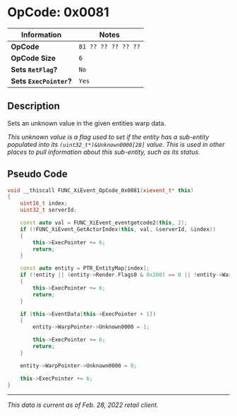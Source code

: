 # OpCode: 0x0081

| Information               | Notes |
|---                        |---    |
| **OpCode**                | `81 ?? ?? ?? ?? ??` |
| **OpCode Size**           | `6`   |
| **Sets `RetFlag`?**       | `No`  |
| **Sets `ExecPointer`?**   | `Yes` |

## Description

Sets an unknown value in the given entities warp data. 

_This unknown value is a flag used to set if the entity has a sub-entity populated into its `(uint32_t*)&Unknown0000[28]` value. This is used in other places to pull information about this sub-entity, such as its status._

## Pseudo Code

```cpp
void __thiscall FUNC_XiEvent_OpCode_0x0081(xievent_t* this)
{
    uint16_t index;
    uint32_t serverId;

    const auto val = FUNC_XiEvent_eventgetcode2(this, 2);
    if (!FUNC_XiEvent_GetActorIndex(this, val, &serverId, &index))
    {
        this->ExecPointer += 6;
        return;
    }

    const auto entity = PTR_EntityMap[index];
    if (!entity || (entity->Render.Flags0 & 0x200) == 0 || !entity->WarpPointer)
    {
        this->ExecPointer += 6;
        return;
    }

    if (this->EventData[this->ExecPointer + 1])
    {
        entity->WarpPointer->Unknown0000 = 1;

        this->ExecPointer += 6;
        return;
    }

    entity->WarpPointer->Unknown0000 = 0;

    this->ExecPointer += 6;
}
```

---

_This data is current as of Feb. 28, 2022 retail client._